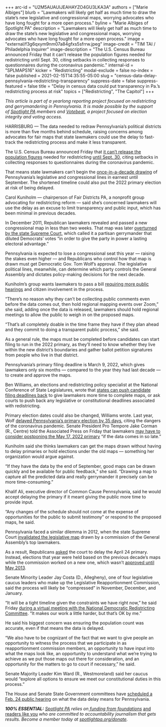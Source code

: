 +++
arc-id = "U2M5AUAUIJEAHAYZO4GU3LKA3A"
authors = ["Marie Albiges"]
blurb = "Lawmakers will likely get half as much time to draw the state’s new legislative and congressional maps, worrying advocates who have long fought for a more open process."
byline = "Marie Albiges of Spotlight PA"
description = "Lawmakers will likely get half as much time to draw the state’s new legislative and congressional maps, worrying advocates who have long fought for a more open process."
image = "external/f3g6qxym9nm07a84gfxs5sfrrw.jpeg"
image-credit = "TIM TAI / Philadelphia Inquirer"
image-description = "The U.S. Census Bureau announced Friday that it can’t release the population figures needed for redistricting until Sept. 30, citing setbacks in collecting responses to questionnaires during the coronavirus pandemic."
internal-id = "SPLMAPS16"
kicker = "Redistricting"
modal-exclude = false
no-index = false
published = 2021-02-15T14:35:55-05:00
slug = "census-data-delay-pennsylvania-redistricting-transparency"
suppress-date = false
suppress-featured = false
title = "Delay in census data could put transparency in Pa.’s redistricting process at risk"
topics = ["Redistricting", "The Capitol"]
+++

<i>This article is part of a yearlong reporting project focused on redistricting and gerrymandering in Pennsylvania. It is made possible by the support of&nbsp;</i><a href="https://www.spotlightpa.org/"><i>Spotlight PA</i></a><i>&nbsp;members and&nbsp;</i><a href="https://votebeat.org/"><i>Votebeat</i></a><i>, a project focused on election integrity and voting access.</i>

HARRISBURG — The data needed to redraw Pennsylvania’s political districts is more than five months behind schedule, raising concerns among advocates for fair maps that state lawmakers could use the delay to fast-track the redistricting process and make it less transparent.

The U.S. Census Bureau announced Friday that <a href="https://apnews.com/article/us-news-alaska-redistricting-hawaii-legislation-b022702e856029ededc11cb9a622978f">it can’t release the population figures</a> needed for redistricting <a href="https://web.archive.org/web/20210607142608/https://2020census.gov/en/news-events/press-releases/statement-redistricting-data-timeline.html">until Sept. 30</a>, citing setbacks in collecting responses to questionnaires during the coronavirus pandemic.

That means state lawmakers can’t begin the <a href="https://www.spotlightpa.org/news/2021/01/pennsylvania-redistricting-gerrymandering-2021-explainer/">once-in-a-decade drawing</a> of Pennsylvania’s legislative and congressional lines in earnest until September. The shortened timeline could also put the 2022 primary election at risk of being delayed.

Carol Kuniholm — chairperson of Fair Districts PA, a nonprofit group advocating for redistricting reform — said she’s concerned lawmakers will use the delay as an excuse to limit transparency and public input, which has been minimal in previous decades.

In December 2011, Republican lawmakers revealed and passed a new congressional map in less than two weeks. That map was later <a href="http://www.philly.com/philly/news/pa-supreme-court-strikes-down-congressional-map-as-unconstitutional-orders-change-before-may-primary-20180122.html">overturned by the state Supreme Court</a>, which called it a partisan gerrymander that diluted Democrats’ votes “in order to give the party in power a lasting electoral advantage.”

<script src="https://www.spotlightpa.org/embed.js" async></script><div data-spl-embed-version="1" data-spl-src="https://www.spotlightpa.org/embeds/newsletter/"></div>

Pennsylvania is expected to lose a congressional seat this year — raising the stakes even higher — and Republicans who control how that map is drawn must get Democratic Gov. Tom Wolf’s approval. The legislative political lines, meanwhile, can determine which party controls the General Assembly and dictates policy-making decisions for the next decade.

Kuniholm’s group wants lawmakers to pass a bill <a href="https://www.spotlightpa.org/news/2020/09/pa-gerrymandering-redistricting-lawmakers-rules-transparency/" target=_blank>requiring more public hearings</a> and citizen involvement in the process.

“There’s no reason why they can’t be collecting public comments even before the data comes out, then hold regional mapping events over Zoom,” she said, adding once the data is released, lawmakers should hold regional meetings to allow the public to weigh in on the proposed maps.

“That’s all completely doable in the time frame they have if they plan ahead and they commit to doing a transparent public process,” she said.

As a general rule, the maps must be completed before candidates can start filing to run in the 2022 primary, as they’ll need to know whether they live within the new district’s boundaries and gather ballot petition signatures from people who live in that district.

Pennsylvania’s primary filing deadline is March 9, 2022, which gives lawmakers only six months — compared to the year they had last decade — to create and approve the maps.

Ben Williams, an elections and redistricting policy specialist at the National Conference of State Legislatures, wrote that <a href="https://web.archive.org/web/20221227151607/https://www.ncsl.org/default.aspx?tabid=35897">states can push candidate filing deadlines back</a> to give lawmakers more time to complete maps, or ask courts to push back any legislative or constitutional deadlines associated with redistricting.

Primary election dates could also be changed, Williams wrote. Last year, Wolf <a href="https://web.archive.org/web/20230117063623/https://www.governor.pa.gov/newsroom/gov-wolf-signs-covid-19-response-bills-to-bolster-health-care-system-workers-and-education-and-reschedule-the-primary-election/">delayed Pennsylvania’s primary election by 35 days</a>, citing the dangers of the coronavirus pandemic. Senate President Pro Tempore Jake Corman (R., Centre) told the Associated Press on Friday that lawmakers <a href="https://apnews.com/article/primary-elections-pennsylvania-elections-census-2020-house-elections-9c91a3caf8d761ede5bb456c6898e539" target=_blank>may have to consider postponing the May 17, 2022 primary</a> “if the data comes in so late.”

Kuniholm said she thinks lawmakers can get the maps drawn without having to delay primaries or hold elections under the old maps — something her organization would argue against.

“If they have the data by the end of September, good maps can be drawn quickly and be available for public feedback,” she said. “Drawing a map to capture all the predicted data and really gerrymander it precisely can be more time-consuming.”

Khalif Ali, executive director of Common Cause Pennsylvania, said he would accept delaying the primary if it meant giving the public more time to provide input.

“Any changes of the schedule should not come at the expense of opportunities for the public to submit testimony” or respond to the proposed maps, he said.

Pennsylvania faced a similar dilemma in 2012, when the state Supreme Court <a href="https://www.post-gazette.com/news/state/2012/01/26/Pa-Supreme-Court-tosses-out-redrawn-legislative-districts/stories/201201260325?pgpageversion=pgevoke">invalidated the legislative map</a> drawn by a commission of the General Assembly’s top lawmakers.

As a result, Republicans <a href="https://www.inquirer.com/philly/news/politics/20120206_Democrats_would_fight_delay_in_Pa__primaries.html">asked</a> the court to delay the April 24 primary. Instead, elections that year were held based on the previous decade’s maps while the commission worked on a new one, which wasn’t <a href="https://www.inquirer.com/philly/news/politics/20130509_Pa__high_court_OKs_revised_legislative_map.html">approved until May 2013</a>.

Senate Minority Leader Jay Costa (D., Allegheny), one of four legislative caucus leaders who make up the Legislative Reapportionment Commission, said the process will likely be “compressed” in November, December, and January.

<script src="https://www.spotlightpa.org/embed.js" async></script><div data-spl-embed-version="1" data-spl-src="https://www.spotlightpa.org/embeds/donate/?teaser_text=Spotlight%20PA%20provides%20essential%2C%20public-service%20journalism%20thanks%20to%20readers%20like%20you.%20Help%20us%20continue%20that%20work."></div>

“It will be a tight timeline given the constraints we have right now,” he said Friday <a href="https://www.facebook.com/DemRedistrict/videos/3685815738181555/">during a virtual meeting with the National Democratic Redistricting Committee</a>. “It makes our work a little harder, but that’s OK by me.”

He said his biggest concern was ensuring the population count was accurate, even if that means the data is delayed.

“We also have to be cognizant of the fact that we want to give people an opportunity to witness the process that we participate in as reapportionment commission members, an opportunity to have input into what the maps look like, an opportunity to understand what we’re trying to achieve as we put those maps out there for consideration, and an opportunity for the matters to go to court if necessary,” he said.

Senate Majority Leader Kim Ward (R., Westmoreland) said her caucus would “explore all options to ensure we meet our constitutional duties in this process.”

The House and Senate State Government committees have <a href="https://www.legis.state.pa.us/cfdocs/cteeInfo/Index.cfm?CteeBody=H&Code=36">scheduled a Feb. 24 public hearing</a> on what the data delay means for Pennsylvania.

<i><b>100% ESSENTIAL:</b></i><i> </i><a href="https://www.spotlightpa.org/"><i>Spotlight PA</i></a><i> relies on</i><a href="https://www.spotlightpa.org/support"><i> funding from foundations</i></a><i> </i><a href="https://www.spotlightpa.org/support">and readers like you</a><i> who are committed to accountability journalism that gets results. Become a member today at </i><a href="http://checkout.fundjournalism.org/memberform?org_id=spotlightpa&campaign=701f4000000TVuIAAW"><i>spotlightpa.org/donate</i></a><i>.</i>

